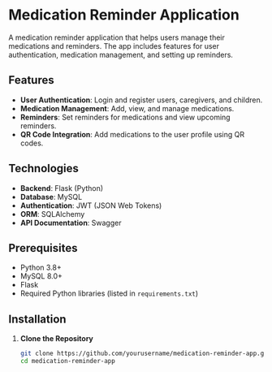 # Medication Reminder Application

A medication reminder application that helps users manage their medications and reminders. The app includes features for user authentication, medication management, and setting up reminders. 

## Features

- **User Authentication**: Login and register users, caregivers, and children.
- **Medication Management**: Add, view, and manage medications.
- **Reminders**: Set reminders for medications and view upcoming reminders.
- **QR Code Integration**: Add medications to the user profile using QR codes.

## Technologies

- **Backend**: Flask (Python)
- **Database**: MySQL
- **Authentication**: JWT (JSON Web Tokens)
- **ORM**: SQLAlchemy
- **API Documentation**: Swagger

## Prerequisites

- Python 3.8+
- MySQL 8.0+
- Flask
- Required Python libraries (listed in `requirements.txt`)

## Installation

1. **Clone the Repository**

   ```bash
   git clone https://github.com/yourusername/medication-reminder-app.git
   cd medication-reminder-app
